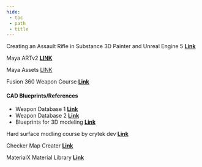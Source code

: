 ```yaml
---
hide:
 - toc
 - path
 - title
---
```


Creating an Assault Rifle in Substance 3D Painter and Unreal Engine 5 [**Link**](https://80.lv/articles/creating-an-assault-rifle-in-sunstance-3d-painter-and-unreal-engine-5/)

Maya ARTv2 [**LINK**](https://github.com/EpicGames/ARTv2)

Maya Assets [LINK](https://agora.community/assets)

Fusion 360 Weapon Course [**Link**](https://www.artstation.com/learning/instructors/Duard-Mostert)

#### CAD Blueprints/References
- Weapon Database 1 [**Link**](http://detail-photos.jugem.jp/)
- Weapon Database 2 [**Link**](https://dinustyempire.notion.site/75af76345055484d92864ff8092c6fde?v=243ed1ce46fa4be6a47fa585b823e724)
- Blueprints for 3D modeling [**Link**](https://drawingdatabase.com/)

Hard surface modling course by crytek dev [**Link**](https://www.artstation.com/learning/series/qrq/weapon-development-in-blender?utm_source=artstation&utm_medium=onsite_notification&utm_campaign=series)

Checker Map Creater [**Link**](https://uvchecker.vinzi.xyz/)

MaterialX Material Library [**Link**](https://matlib.gpuopen.com/main/materials/all)


